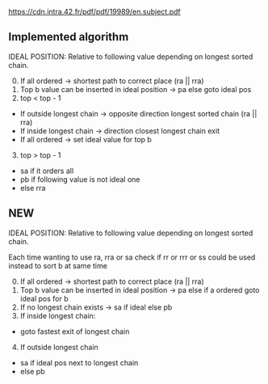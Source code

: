 https://cdn.intra.42.fr/pdf/pdf/19989/en.subject.pdf

## Implemented algorithm

IDEAL POSITION: Relative to following value depending on longest sorted chain.

0. If all ordered -> shortest path to correct place (ra || rra)
1. Top b value can be inserted in ideal position -> pa else goto ideal pos
2. top < top - 1 
- If outside longest chain -> opposite direction longest sorted chain (ra || rra)
- If inside longest chain -> direction closest longest chain exit
- If all ordered -> set ideal value for top b
3. top > top - 1
- sa if it orders all
- pb if following value is not ideal one
- else rra

## NEW
IDEAL POSITION: Relative to following value depending on longest sorted chain.

Each time wanting to use ra, rra or sa check if rr or rrr or ss could be used instead to sort b at same time

0. If all ordered -> shortest path to correct place (ra || rra)
1. Top b value can be inserted in ideal position -> pa else if a ordered goto ideal pos for b
2. If no longest chain exists -> sa if ideal else pb
3. If inside longest chain:
* goto fastest exit of longest chain
4. If outside longest chain 
* sa if ideal pos next to longest chain
* else pb
